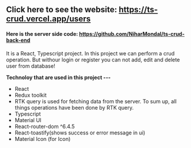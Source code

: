 ## Click here to see the website: https://ts-crud.vercel.app/users


#### Here is the server side code: https://github.com/NiharMondal/ts-crud-back-end
 
It is a React, Typescript project. In this project we can perform a crud operation. But withour login or register you can not add, edit and delete user from database!


**Technoloy that are used in this project ---**
- React   
- Redux toolkit  
- RTK query is used for fetching data from the server. To sum up, all things operations have been done by RTK query.
- Typescript
- Material UI
- React-router-dom ^6.4.5
- React-toastify(shows success or error message in ui)
- Material Icon (for Icon)